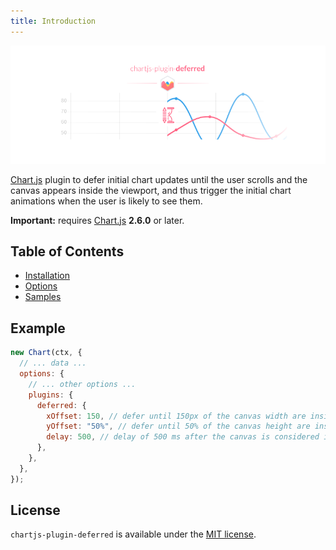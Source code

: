 ```yaml
---
title: Introduction
---
```


![chartjs-plugin-deferred](../assets/banner.png)

[Chart.js](http://www.chartjs.org/) plugin to defer initial chart updates until the user scrolls and the canvas appears inside the viewport, and thus trigger the initial chart animations when the user is likely to see them.

**Important:** requires [Chart.js](https://github.com/chartjs/Chart.js/releases) **2.6.0** or later.

## Table of Contents

- [Installation](installation.md)
- [Options](options.md)
- [Samples](../samples)

## Example

```javascript
new Chart(ctx, {
  // ... data ...
  options: {
    // ... other options ...
    plugins: {
      deferred: {
        xOffset: 150, // defer until 150px of the canvas width are inside the viewport
        yOffset: "50%", // defer until 50% of the canvas height are inside the viewport
        delay: 500, // delay of 500 ms after the canvas is considered inside the viewport
      },
    },
  },
});
```

## License

`chartjs-plugin-deferred` is available under the [MIT license](https://github.com/chartjs/chartjs-plugin-deferred/blob/master/LICENSE.md).
